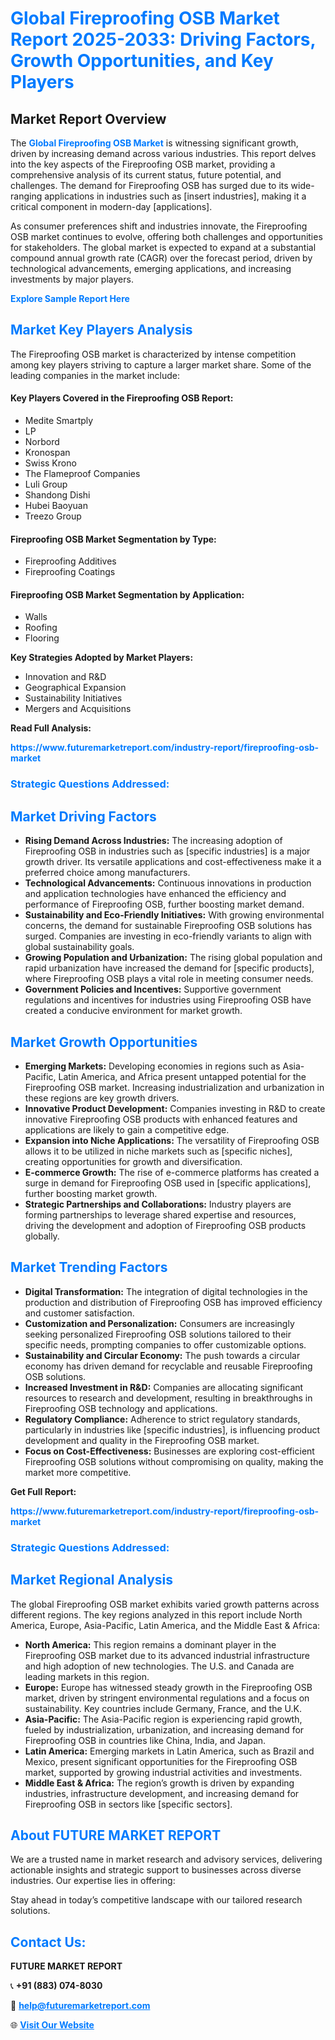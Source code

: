 <h1 style="color: #007BFF;">Global Fireproofing OSB Market Report 2025-2033: Driving Factors, Growth Opportunities, and Key Players</h1>

<section id="overview">
<h2>Market Report Overview</h2>
<p>The <a href="https://www.futuremarketreport.com/industry-report/fireproofing-osb-market" style="color: #007BFF; text-decoration: none;"><strong>Global Fireproofing OSB Market</strong></a> is witnessing significant growth, driven by increasing demand across various industries. This report delves into the key aspects of the Fireproofing OSB market, providing a comprehensive analysis of its current status, future potential, and challenges. The demand for Fireproofing OSB has surged due to its wide-ranging applications in industries such as [insert industries], making it a critical component in modern-day [applications].</p>
<p>As consumer preferences shift and industries innovate, the Fireproofing OSB market continues to evolve, offering both challenges and opportunities for stakeholders. The global market is expected to expand at a substantial compound annual growth rate (CAGR) over the forecast period, driven by technological advancements, emerging applications, and increasing investments by major players.</p>
</section>

<section id="overview">
<p><a href="https://www.futuremarketreport.com/request-sample/reportId=50216" style="color: #007BFF; text-decoration: none;"><strong>Explore Sample Report Here</strong></a></p>
</section>

<section id="key-players">
<h2 style="color: #007BFF;">Market Key Players Analysis</h2>
<p>The Fireproofing OSB market is characterized by intense competition among key players striving to capture a larger market share. Some of the leading companies in the market include:</p>
<h4>Key Players Covered in the Fireproofing OSB Report:</h4>
<ul><li>Medite Smartply</li><li>LP</li><li>Norbord</li><li>Kronospan</li><li>Swiss Krono</li><li>The Flameproof Companies</li><li>Luli Group</li><li>Shandong Dishi</li><li>Hubei Baoyuan</li><li>Treezo Group</li></ul>
<h4>Fireproofing OSB Market Segmentation by Type:</h4>
<ul><li>Fireproofing Additives</li><li>Fireproofing Coatings</li></ul>

<h4>Fireproofing OSB Market Segmentation by Application:</h4>
<ul><li>Walls</li><li>Roofing</li><li>Flooring</li></ul>
<p><strong>Key Strategies Adopted by Market Players:</strong></p>
<ul>
<li>Innovation and R&D</li>
<li>Geographical Expansion</li>
<li>Sustainability Initiatives</li>
<li>Mergers and Acquisitions</li>
</ul>
</section>

<section>
<p><strong>Read Full Analysis: </strong></p><a href="https://www.futuremarketreport.com/industry-report/fireproofing-osb-market" style="color: #007BFF; text-decoration: none;"><strong>https://www.futuremarketreport.com/industry-report/fireproofing-osb-market</strong></a>
<h3 style="color: #007BFF;">Strategic Questions Addressed:</h3>
</section>

<section id="driving-factors">
<h2 style="color: #007BFF;">Market Driving Factors</h2>
<ul>
<li><strong>Rising Demand Across Industries:</strong> The increasing adoption of Fireproofing OSB in industries such as [specific industries] is a major growth driver. Its versatile applications and cost-effectiveness make it a preferred choice among manufacturers.</li>
<li><strong>Technological Advancements:</strong> Continuous innovations in production and application technologies have enhanced the efficiency and performance of Fireproofing OSB, further boosting market demand.</li>
<li><strong>Sustainability and Eco-Friendly Initiatives:</strong> With growing environmental concerns, the demand for sustainable Fireproofing OSB solutions has surged. Companies are investing in eco-friendly variants to align with global sustainability goals.</li>
<li><strong>Growing Population and Urbanization:</strong> The rising global population and rapid urbanization have increased the demand for [specific products], where Fireproofing OSB plays a vital role in meeting consumer needs.</li>
<li><strong>Government Policies and Incentives:</strong> Supportive government regulations and incentives for industries using Fireproofing OSB have created a conducive environment for market growth.</li>
</ul>
</section>

<section id="growth-opportunities">
<h2 style="color: #007BFF;">Market Growth Opportunities</h2>
<ul>
<li><strong>Emerging Markets:</strong> Developing economies in regions such as Asia-Pacific, Latin America, and Africa present untapped potential for the Fireproofing OSB market. Increasing industrialization and urbanization in these regions are key growth drivers.</li>
<li><strong>Innovative Product Development:</strong> Companies investing in R&D to create innovative Fireproofing OSB products with enhanced features and applications are likely to gain a competitive edge.</li>
<li><strong>Expansion into Niche Applications:</strong> The versatility of Fireproofing OSB allows it to be utilized in niche markets such as [specific niches], creating opportunities for growth and diversification.</li>
<li><strong>E-commerce Growth:</strong> The rise of e-commerce platforms has created a surge in demand for Fireproofing OSB used in [specific applications], further boosting market growth.</li>
<li><strong>Strategic Partnerships and Collaborations:</strong> Industry players are forming partnerships to leverage shared expertise and resources, driving the development and adoption of Fireproofing OSB products globally.</li>
</ul>
</section>

<section id="trending-factors">
<h2 style="color: #007BFF;">Market Trending Factors</h2>
<ul>
<li><strong>Digital Transformation:</strong> The integration of digital technologies in the production and distribution of Fireproofing OSB has improved efficiency and customer satisfaction.</li>
<li><strong>Customization and Personalization:</strong> Consumers are increasingly seeking personalized Fireproofing OSB solutions tailored to their specific needs, prompting companies to offer customizable options.</li>
<li><strong>Sustainability and Circular Economy:</strong> The push towards a circular economy has driven demand for recyclable and reusable Fireproofing OSB solutions.</li>
<li><strong>Increased Investment in R&D:</strong> Companies are allocating significant resources to research and development, resulting in breakthroughs in Fireproofing OSB technology and applications.</li>
<li><strong>Regulatory Compliance:</strong> Adherence to strict regulatory standards, particularly in industries like [specific industries], is influencing product development and quality in the Fireproofing OSB market.</li>
<li><strong>Focus on Cost-Effectiveness:</strong> Businesses are exploring cost-efficient Fireproofing OSB solutions without compromising on quality, making the market more competitive.</li>
</ul>
</section>

<section>
<p><strong>Get Full Report: </strong></p><a href="https://www.futuremarketreport.com/industry-report/fireproofing-osb-market" style="color: #007BFF; text-decoration: none;"><strong>https://www.futuremarketreport.com/industry-report/fireproofing-osb-market</strong></a>
<h3 style="color: #007BFF;">Strategic Questions Addressed:</h3>
</section>


<section id="regional-analysis">
<h2 style="color: #007BFF;">Market Regional Analysis</h2>
<p>The global Fireproofing OSB market exhibits varied growth patterns across different regions. The key regions analyzed in this report include North America, Europe, Asia-Pacific, Latin America, and the Middle East & Africa:</p>
<ul>
<li><strong>North America:</strong> This region remains a dominant player in the Fireproofing OSB market due to its advanced industrial infrastructure and high adoption of new technologies. The U.S. and Canada are leading markets in this region.</li>
<li><strong>Europe:</strong> Europe has witnessed steady growth in the Fireproofing OSB market, driven by stringent environmental regulations and a focus on sustainability. Key countries include Germany, France, and the U.K.</li>
<li><strong>Asia-Pacific:</strong> The Asia-Pacific region is experiencing rapid growth, fueled by industrialization, urbanization, and increasing demand for Fireproofing OSB in countries like China, India, and Japan.</li>
<li><strong>Latin America:</strong> Emerging markets in Latin America, such as Brazil and Mexico, present significant opportunities for the Fireproofing OSB market, supported by growing industrial activities and investments.</li>
<li><strong>Middle East & Africa:</strong> The region’s growth is driven by expanding industries, infrastructure development, and increasing demand for Fireproofing OSB in sectors like [specific sectors].</li>
</ul>
</section>

<footer>
<h2 style="color: #007BFF;">About FUTURE MARKET REPORT</h2>
<p>We are a trusted name in market research and advisory services, delivering actionable insights and strategic support to businesses across diverse industries. Our expertise lies in offering:</p>

<p>Stay ahead in today’s competitive landscape with our tailored research solutions.</p>

<h2 style="color: #007BFF;">Contact Us:</h2>
<p><strong>FUTURE MARKET REPORT</strong></p>
<p>📞 <strong>+91 (883) 074-8030</strong></p>
<p>📧 <strong><a href="mailto:help@futuremarketreport.com" style="color: #007BFF;">help@futuremarketreport.com</a></strong></p>
<p>🌐 <strong><a href="https://www.futuremarketreport.com/" style="color: #007BFF;">Visit Our Website</a></strong></p>
</footer>